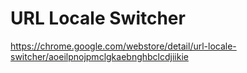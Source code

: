 URL Locale Switcher
============

https://chrome.google.com/webstore/detail/url-locale-switcher/aoeilpnojpmclgkaebnghbclcdjiikie
